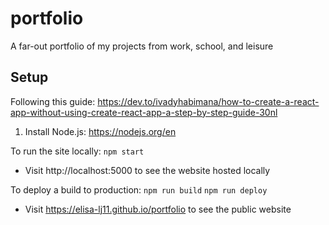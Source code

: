 # portfolio
A far-out portfolio of my projects from work, school, and leisure

## Setup
Following this guide: https://dev.to/ivadyhabimana/how-to-create-a-react-app-without-using-create-react-app-a-step-by-step-guide-30nl

1. Install Node.js: https://nodejs.org/en

To run the site locally:
`npm start`
- Visit http://localhost:5000 to see the website hosted locally

To deploy a build to production:
`npm run build`
`npm run deploy`
- Visit https://elisa-lj11.github.io/portfolio to see the public website

